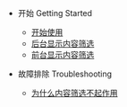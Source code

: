 * 开始  Getting Started

  * [开始使用](README.md)
  * [后台显示内容筛选](background.md)
  * [前台显示内容筛选](foreground.md)  

* 故障排除  Troubleshooting

  * [为什么内容筛选不起作用](why-isnt-working.md)